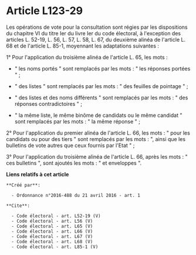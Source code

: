 # Article L123-29

Les opérations de vote pour la consultation sont régies par les dispositions du chapitre VI du titre Ier du livre Ier du code
électoral, à l'exception des articles L. 52-19, L. 56, L. 57, L. 58, L. 67, du deuxième alinéa de l'article L. 68 et de
l'article L. 85-1, moyennant les adaptations suivantes : 

1° Pour l'application du troisième alinéa de l'article L. 65, les mots :

- " les noms portés " sont remplacés par les mots : " les réponses portées " ;

- " des listes " sont remplacés par les mots : " des feuilles de pointage " ;

- " des listes et des noms différents " sont remplacés par les mots : " des réponses contradictoires " ;

- " la même liste, le même binôme de candidats ou le même candidat " sont remplacés par les mots : " la même réponse " ; 

2° Pour l'application du premier alinéa de l'article L. 66, les mots : " pour les candidats ou pour des tiers " sont
remplacés par les mots : ", ainsi que les bulletins de vote autres que ceux fournis par l'Etat " ; 

3° Pour l'application du troisième alinéa de l'article L. 66, après les mots : " ces bulletins ", sont ajoutés les mots : "
et enveloppes ".

**Liens relatifs à cet article**

	**Créé par**:

	  - Ordonnance n°2016-488 du 21 avril 2016 - art. 1

	**Cite**:

	  - Code électoral - art. L52-19 (V)
	  - Code électoral - art. L56 (V)
	  - Code électoral - art. L65 (V)
	  - Code électoral - art. L66 (V)
	  - Code électoral - art. L67 (V)
	  - Code électoral - art. L68 (V)
	  - Code électoral - art. L85-1 (V)
